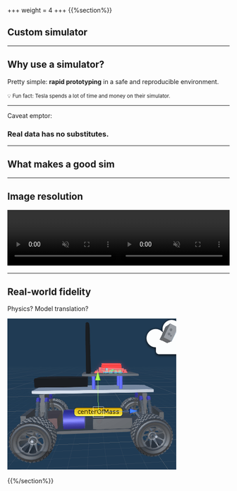 +++
weight = 4
+++
{{%section%}}
## Custom simulator

---

## Why use a simulator?

Pretty simple: **rapid prototyping** in a safe and reproducible environment.

<small>💡 Fun fact: Tesla spends a lot of time and money on their simulator.</small>

---
Caveat emptor:

### Real data has no substitutes.

---
## What makes a good sim

---

## Image resolution
<center><video controls src="/videos/smallRes.mp4" autoplay muted  loop width=50%></video><video controls src="/videos/highRes.mp4" autoplay muted  loop width=50%></video></center>

---

## Real-world fidelity

Physics? Model translation?

![](/images/centerofmass.png)


{{%/section%}}